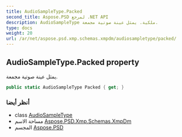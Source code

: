 ```yaml
---
title: AudioSampleType.Packed
second_title: Aspose.PSD لمرجع .NET API
description: AudioSampleType ملكية. يمثل عينة صوتية مجمعة.
type: docs
weight: 20
url: /ar/net/aspose.psd.xmp.schemas.xmpdm/audiosampletype/packed/
---
```

## AudioSampleType.Packed property

يمثل عينة صوتية مجمعة.

```csharp
public static AudioSampleType Packed { get; }
```

### أنظر أيضا

* class [AudioSampleType](../)
* مساحة الاسم [Aspose.PSD.Xmp.Schemas.XmpDm](../../audiosampletype/)
* المجسم [Aspose.PSD](../../../)


